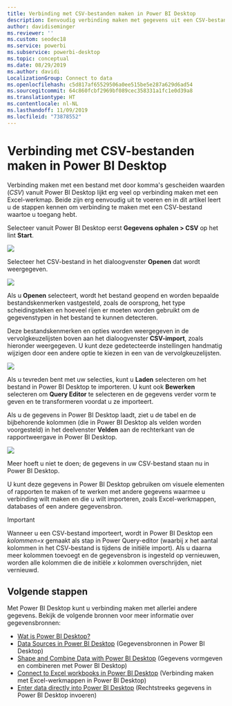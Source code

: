 ```yaml
---
title: Verbinding met CSV-bestanden maken in Power BI Desktop
description: Eenvoudig verbinding maken met gegevens uit een CSV-bestand in Power BI Desktop en deze gebruiken
author: davidiseminger
ms.reviewer: ''
ms.custom: seodec18
ms.service: powerbi
ms.subservice: powerbi-desktop
ms.topic: conceptual
ms.date: 08/29/2019
ms.author: davidi
LocalizationGroup: Connect to data
ms.openlocfilehash: c5d817af65529506a0ee515be5e287a629d6ad54
ms.sourcegitcommit: 64c860fcbf2969bf089cec358331a1fc1e0d39a8
ms.translationtype: HT
ms.contentlocale: nl-NL
ms.lasthandoff: 11/09/2019
ms.locfileid: "73878552"
---
```

# <a name="connect-to-csv-files-in-power-bi-desktop"></a>Verbinding met CSV-bestanden maken in Power BI Desktop
Verbinding maken met een bestand met door komma's gescheiden waarden (*CSV*) vanuit Power BI Desktop lijkt erg veel op verbinding maken met een Excel-werkmap. Beide zijn erg eenvoudig uit te voeren en in dit artikel leert u de stappen kennen om verbinding te maken met een CSV-bestand waartoe u toegang hebt.

Selecteer vanuit Power BI Desktop eerst **Gegevens ophalen > CSV** op het lint **Start**.

![](media/desktop-connect-csv/connect-to-csv_1.png)

Selecteer het CSV-bestand in het dialoogvenster **Openen** dat wordt weergegeven.

![](media/desktop-connect-csv/connect-to-csv_2.png)

Als u **Openen** selecteert, wordt het bestand geopend en worden bepaalde bestandskenmerken vastgesteld, zoals de oorsprong, het type scheidingsteken en hoeveel rijen er moeten worden gebruikt om de gegevenstypen in het bestand te kunnen detecteren.

Deze bestandskenmerken en opties worden weergegeven in de vervolgkeuzelijsten boven aan het dialoogvenster **CSV-import**, zoals hieronder weergegeven. U kunt deze gedetecteerde instellingen handmatig wijzigen door een andere optie te kiezen in een van de vervolgkeuzelijsten.

![](media/desktop-connect-csv/connect-to-csv_3.png)

Als u tevreden bent met uw selecties, kunt u **Laden** selecteren om het bestand in Power BI Desktop te importeren. U kunt ook **Bewerken** selecteren om **Query Editor** te selecteren en de gegevens verder vorm te geven en te transformeren voordat u ze importeert.

Als u de gegevens in Power BI Desktop laadt, ziet u de tabel en de bijbehorende kolommen (die in Power BI Desktop als velden worden voorgesteld) in het deelvenster **Velden** aan de rechterkant van de rapportweergave in Power BI Desktop.

![](media/desktop-connect-csv/connect-to-csv_4.png)

Meer hoeft u niet te doen; de gegevens in uw CSV-bestand staan nu in Power BI Desktop.

U kunt deze gegevens in Power BI Desktop gebruiken om visuele elementen of rapporten te maken of te werken met andere gegevens waarmee u verbinding wilt maken en die u wilt importeren, zoals Excel-werkmappen, databases of een andere gegevensbron.

> [!IMPORTANT]
> Wanneer u een CSV-bestand importeert, wordt in Power BI Desktop een *kolommen=x* gemaakt als stap in Power Query-editor (waarbij *x* het aantal kolommen in het CSV-bestand is tijdens de initiële import). Als u daarna meer kolommen toevoegt en de gegevensbron is ingesteld op vernieuwen, worden alle kolommen die de initiële *x* kolommen overschrijden, niet vernieuwd. 


## <a name="next-steps"></a>Volgende stappen
Met Power BI Desktop kunt u verbinding maken met allerlei andere gegevens. Bekijk de volgende bronnen voor meer informatie over gegevensbronnen:

* [Wat is Power BI Desktop?](desktop-what-is-desktop.md)
* [Data Sources in Power BI Desktop](desktop-data-sources.md) (Gegevensbronnen in Power BI Desktop)
* [Shape and Combine Data with Power BI Desktop](desktop-shape-and-combine-data.md) (Gegevens vormgeven en combineren met Power BI Desktop)
* [Connect to Excel workbooks in Power BI Desktop](desktop-connect-excel.md) (Verbinding maken met Excel-werkmappen in Power BI Desktop)   
* [Enter data directly into Power BI Desktop](desktop-enter-data-directly-into-desktop.md) (Rechtstreeks gegevens in Power BI Desktop invoeren)   

